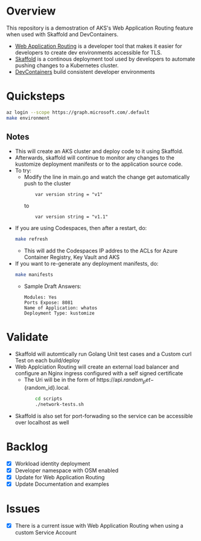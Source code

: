 # Overview

This repository is a demostration of AKS's Web Application Routing feature when used with Skaffold and DevContainers. 

* [Web Application Routing](https://docs.microsoft.com/en-us/azure/aks/web-app-routing) is a developer tool that makes it easier for developers to create dev environments accessible for TLS.  
* [Skaffold](https://skaffold.dev/docs/) is a continous deployment tool used by developers to automate pushing changes to a Kubernetes cluster.  
* [DevContainers](https://containers.dev/) build consistent developer environments

# Quicksteps
```bash
az login --scope https://graph.microsoft.com/.default
make environment
```

## Notes
* This will create an AKS cluster and deploy code to it using Skaffold.
* Afterwards, skaffold will continue to monitor any changes to the kustomize deployment manifests or to the application source code.
* To try:
    * Modify the line in main.go and watch the change get automatically push to the cluster
        ```golang 
            var version string = "v1"
        ```
        to 
        ```golang 
            var version string = "v1.1"
        ```
* If you are using Codespaces, then after a restart, do:
    ```bash
    make refresh
    ```
    * This will add the Codespaces IP addres to the ACLs for Azure Container Registry, Key Vault and AKS
* If you want to re-generate any deployment manifests, do:
    ```bash
    make manifests
    ```
    * Sample Draft Answers:
        ```
        Modules: Yes
        Ports Expose: 8081
        Name of Application: whatos
        Deployment Type: kustomize
        ```

# Validate 
* Skaffold will automtically run Golang Unit test cases and a Custom curl Test on each build/deploy 
* Web Applciation Routing will create an external load balancer and configure an Nginx ingress configured with a self signed certificate
    * The Uri will be in the form of https://api.${random_pet}-${random_id}.local.
        ```bash
            cd scripts
            ./network-tests.sh
        ```
* Skaffold is also set for port-forwading so the service can be accessible over localhost as well

# Backlog
- [X] Workload identity deployment
- [X] Developer namespace with OSM enabled 
- [X] Update for Web Application Routing 
- [X] Update Documentation and examples

# Issues
- [X] There is a current issue with Web Application Routing when using a custom Service Account
